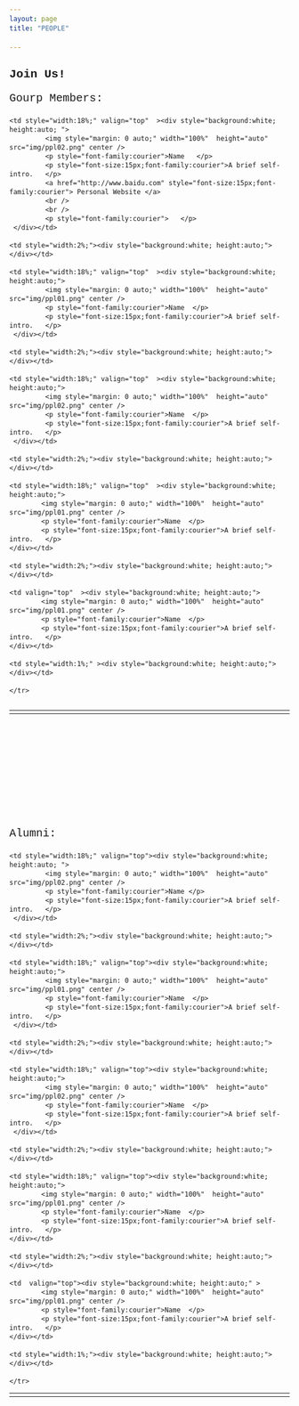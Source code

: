 ```yaml
---
layout: page
title: "PEOPLE"

---
```






<h2 style="font-family:courier" >Join Us!</h2>
<p style="font-size:20px;font-family:courier"> Gourp Members: </p>



  <table border="0" cellpadding="0" cellspacing="0" width="100%" align="left">
   <tr>
   	<td style="width:1%;" valign="top"><div style="background:white; height:auto;"> </div></td>	
	
    <td style="width:18%;" valign="top"  ><div style="background:white; height:auto; ">
			 <img style="margin: 0 auto;" width="100%"  height="auto"  src="img/ppl02.png" center />
			 <p style="font-family:courier">Name   </p>
			 <p style="font-size:15px;font-family:courier">A brief self-intro.   </p>
			 <a href="http://www.baidu.com" style="font-size:15px;font-family:courier"> Personal Website </a>
			 <br />
			 <br />
			 <p style="font-family:courier">   </p>
	 </div></td>
	
    <td style="width:2%;"><div style="background:white; height:auto;"> </div></td>	

    <td style="width:18%;" valign="top"  ><div style="background:white; height:auto;">
			 <img style="margin: 0 auto;" width="100%"  height="auto"  src="img/ppl01.png" center />
			 <p style="font-family:courier">Name  </p>
			 <p style="font-size:15px;font-family:courier">A brief self-intro.   </p>
	 </div></td>
	
    <td style="width:2%;"><div style="background:white; height:auto;"> </div></td>	
	
    <td style="width:18%;" valign="top"  ><div style="background:white; height:auto;">
			 <img style="margin: 0 auto;" width="100%"  height="auto"  src="img/ppl02.png" center />
			 <p style="font-family:courier">Name  </p>
			 <p style="font-size:15px;font-family:courier">A brief self-intro.   </p>
	 </div></td>
	
    <td style="width:2%;"><div style="background:white; height:auto;"> </div></td>	
		
	<td style="width:18%;" valign="top"  ><div style="background:white; height:auto;">
			<img style="margin: 0 auto;" width="100%"  height="auto"  src="img/ppl01.png" center />
			<p style="font-family:courier">Name  </p>
			<p style="font-size:15px;font-family:courier">A brief self-intro.   </p>
	</div></td>
	
	<td style="width:2%;"><div style="background:white; height:auto;"> </div></td>	
	
	<td valign="top"  ><div style="background:white; height:auto;">
			<img style="margin: 0 auto;" width="100%"  height="auto"  src="img/ppl01.png" center />
			<p style="font-family:courier">Name  </p>
			<p style="font-size:15px;font-family:courier">A brief self-intro.   </p>
	</div></td>
	
	<td style="width:1%;" ><div style="background:white; height:auto;"> </div></td>	
	
	</tr>
  </table>


 
 
 
<br />
<br />
<br />
<br />
<br />
<br />
<br />
<br />
<br />
<br />
<br />
<br />
<p style="font-size:20px;font-family:courier"> Alumni: </p>





  <table border="0" cellpadding="0" cellspacing="0" width="100%">
   <tr>
   	<td style="width:1%;"><div style="background:white; height:auto;"> </div></td>	
	
    <td style="width:18%;" valign="top"><div style="background:white; height:auto; ">
			 <img style="margin: 0 auto;" width="100%"  height="auto"  src="img/ppl02.png" center />
			 <p style="font-family:courier">Name </p>
			 <p style="font-size:15px;font-family:courier">A brief self-intro.   </p>
	 </div></td>
	
    <td style="width:2%;"><div style="background:white; height:auto;"> </div></td>	

    <td style="width:18%;" valign="top"><div style="background:white; height:auto;">
			 <img style="margin: 0 auto;" width="100%"  height="auto"  src="img/ppl01.png" center />
			 <p style="font-family:courier">Name  </p>
			 <p style="font-size:15px;font-family:courier">A brief self-intro.   </p>
	 </div></td>
	
    <td style="width:2%;"><div style="background:white; height:auto;"> </div></td>	
	
    <td style="width:18%;" valign="top"><div style="background:white; height:auto;">
			 <img style="margin: 0 auto;" width="100%"  height="auto"  src="img/ppl02.png" center />
			 <p style="font-family:courier">Name  </p>
			 <p style="font-size:15px;font-family:courier">A brief self-intro.   </p>
	 </div></td>
	
    <td style="width:2%;"><div style="background:white; height:auto;"> </div></td>	
		
	<td style="width:18%;" valign="top"><div style="background:white; height:auto;">
			<img style="margin: 0 auto;" width="100%"  height="auto"  src="img/ppl01.png" center />
			<p style="font-family:courier">Name  </p>
			<p style="font-size:15px;font-family:courier">A brief self-intro.   </p>
	</div></td>
	
	<td style="width:2%;"><div style="background:white; height:auto;"> </div></td>	
	
	<td  valign="top"><div style="background:white; height:auto;" >
			<img style="margin: 0 auto;" width="100%"  height="auto"  src="img/ppl01.png" center />
			<p style="font-family:courier">Name  </p>
			<p style="font-size:15px;font-family:courier">A brief self-intro.   </p>
	</div></td>
	
	<td style="width:1%;"><div style="background:white; height:auto;"> </div></td>	
	
	</tr>
  </table>



 
 







